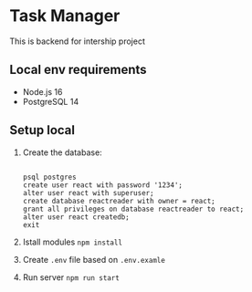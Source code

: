 # Task Manager

This is backend for intership project

## Local env requirements

- Node.js 16
- PostgreSQL 14

## Setup local

1. Create the database:

    ```

    psql postgres
    create user react with password '1234';
    alter user react with superuser;
    create database reactreader with owner = react;
    grant all privileges on database reactreader to react;
    alter user react createdb;
    exit

    ```

1. Istall modules `npm install`
2. Create `.env` file based on `.env.examle`
3. Run server `npm run start`